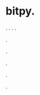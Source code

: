 # bitpy.
.
.
.
.












.






















































.
























.



























.

















































































.



